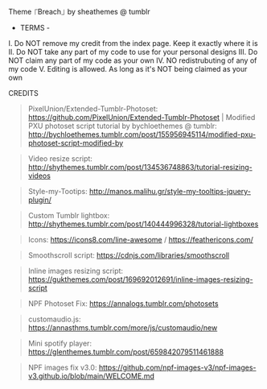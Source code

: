Theme ⎾Breach⏌ by sheathemes @ tumblr



- TERMS -
 
I. Do NOT remove my credit from the index page. Keep it exactly where it is
II. Do NOT take any part of my code to use for your personal designs
III. Do NOT claim any part of my code as your own
IV. NO redistrubuting of any of my code
V. Editing is allowed. As long as it's NOT being claimed as your own

CREDITS
 
> PixelUnion/Extended-Tumblr-Photoset: https://github.com/PixelUnion/Extended-Tumblr-Photoset | Modified PXU photoset script tutorial by bychloethemes @ tumblr: http://bychloethemes.tumblr.com/post/155956945114/modified-pxu-photoset-script-modified-by
 
> Video resize script: http://shythemes.tumblr.com/post/134536748863/tutorial-resizing-videos
 
> Style-my-Tootips: http://manos.malihu.gr/style-my-tooltips-jquery-plugin/
 
> Custom Tumblr lightbox: http://shythemes.tumblr.com/post/140444996328/tutorial-lightboxes
 
> Icons: https://icons8.com/line-awesome / https://feathericons.com/

> Smoothscroll script: https://cdnjs.com/libraries/smoothscroll

> Inline images resizing script: https://gukthemes.com/post/169692012691/inline-images-resizing-script

> NPF Photoset Fix: https://annalogs.tumblr.com/photosets

> customaudio.js: https://annasthms.tumblr.com/more/js/customaudio/new

> Mini spotify player: https://glenthemes.tumblr.com/post/659842079511461888

> NPF images fix v3.0: https://github.com/npf-images-v3/npf-images-v3.github.io/blob/main/WELCOME.md

